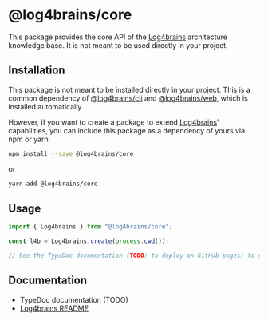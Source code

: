 # @log4brains/core

This package provides the core API of the [Log4brains](https://github.com/thomvaill/log4brains) architecture knowledge base.
It is not meant to be used directly in your project.

## Installation

This package is not meant to be installed directly in your project. This is a common dependency of [@log4brains/cli](https://www.npmjs.com/package/@log4brains/cli) and [@log4brains/web](https://www.npmjs.com/package/@log4brains/web), which is installed automatically.

However, if you want to create a package to extend [Log4brains](https://github.com/thomvaill/log4brains)' capabilities,
you can include this package as a dependency of yours via npm or yarn:

```bash
npm install --save @log4brains/core
```

or

```bash
yarn add @log4brains/core
```

## Usage

```typescript
import { Log4brains } from "@log4brains/core";

const l4b = Log4brains.create(process.cwd());

// See the TypeDoc documentation (TODO: to deploy on GitHub pages) to see available API methods
```

## Documentation

- TypeDoc documentation (TODO)
- [Log4brains README](https://github.com/thomvaill/log4brains/blob/master/README.md)
